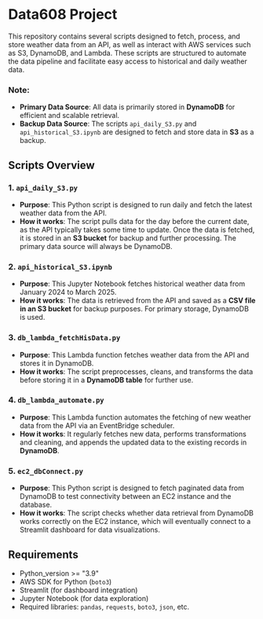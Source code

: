 # Data608 Project

This repository contains several scripts designed to fetch, process, and store weather data from an API, as well as interact with AWS services such as S3, DynamoDB, and Lambda. These scripts are structured to automate the data pipeline and facilitate easy access to historical and daily weather data.

### Note:
- **Primary Data Source**: All data is primarily stored in **DynamoDB** for efficient and scalable retrieval.
- **Backup Data Source**: The scripts `api_daily_S3.py` and `api_historical_S3.ipynb` are designed to fetch and store data in **S3** as a backup.

## Scripts Overview

### 1. **`api_daily_S3.py`** 
- **Purpose**: This Python script is designed to run daily and fetch the latest weather data from the API.
- **How it works**: The script pulls data for the day before the current date, as the API typically takes some time to update. Once the data is fetched, it is stored in an **S3 bucket** for backup and further processing. The primary data source will always be DynamoDB.

### 2. **`api_historical_S3.ipynb`** 
- **Purpose**: This Jupyter Notebook fetches historical weather data from January 2024 to March 2025.
- **How it works**: The data is retrieved from the API and saved as a **CSV file in an S3 bucket** for backup purposes. For primary storage, DynamoDB is used.

### 3. **`db_lambda_fetchHisData.py`**
- **Purpose**: This Lambda function fetches weather data from the API and stores it in DynamoDB.
- **How it works**: The script preprocesses, cleans, and transforms the data before storing it in a **DynamoDB table** for further use.

### 4. **`db_lambda_automate.py`**
- **Purpose**: This Lambda function automates the fetching of new weather data from the API via an EventBridge scheduler.
- **How it works**: It regularly fetches new data, performs transformations and cleaning, and appends the updated data to the existing records in **DynamoDB**.

### 5. **`ec2_dbConnect.py`**
- **Purpose**: This Python script is designed to fetch paginated data from DynamoDB to test connectivity between an EC2 instance and the database.
- **How it works**: The script checks whether data retrieval from DynamoDB works correctly on the EC2 instance, which will eventually connect to a Streamlit dashboard for data visualizations.

## Requirements
- Python_version >= "3.9"
- AWS SDK for Python (`boto3`)
- Streamlit (for dashboard integration)
- Jupyter Notebook (for data exploration)
- Required libraries: `pandas`, `requests`, `boto3`, `json`, etc.
